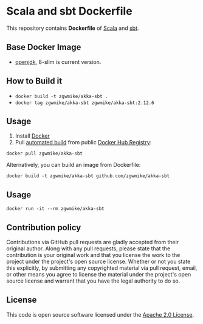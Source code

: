 # Scala and sbt Dockerfile

This repository contains **Dockerfile** of [Scala](http://www.scala-lang.org) and [sbt](http://www.scala-sbt.org).


## Base Docker Image ##

* [openjdk](https://hub.docker.com/_/openjdk), 8-slim is current version.


## How to Build it

* `docker build -t zgwmike/akka-sbt .`
* `docker tag zgwmike/akka-sbt zgwmike/akka-sbt:2.12.6`

## Usage ##

1. Install [Docker](https://www.docker.com)
2. Pull [automated build](https://hub.docker.com/r/zgwmike/akka-sbt/) from public [Docker Hub Registry](https://registry.hub.docker.com):
```
docker pull zgwmike/akka-sbt
```
Alternatively, you can build an image from Dockerfile:
```
docker build -t zgwmike/akka-sbt github.com/zgwmike/akka-sbt
```


## Usage ##

```
docker run -it --rm zgwmike/akka-sbt
```


## Contribution policy ##

Contributions via GitHub pull requests are gladly accepted from their original author. Along with any pull requests, please state that the contribution is your original work and that you license the work to the project under the project's open source license. Whether or not you state this explicitly, by submitting any copyrighted material via pull request, email, or other means you agree to license the material under the project's open source license and warrant that you have the legal authority to do so.


## License ##

This code is open source software licensed under the [Apache 2.0 License]("http://www.apache.org/licenses/LICENSE-2.0.html").
